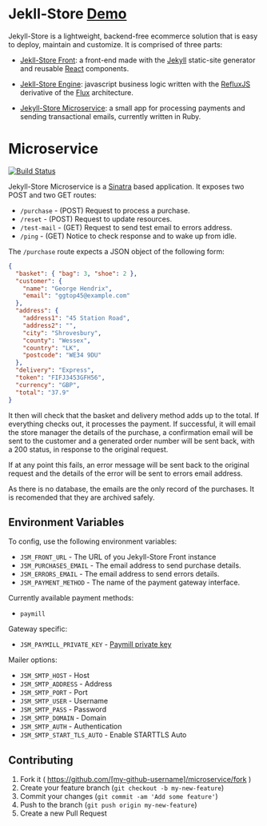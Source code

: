 # Jekll-Store [Demo](http://jekyll-store.com)

Jekyll-Store is a lightweight, backend-free ecommerce solution that is easy to deploy, maintain and customize. It is comprised of three parts:

* [Jekll-Store Front](https://github.com/jekyll-store/front): a front-end made with the [Jekyll](https://github.com/jekyll/jekyll) static-site generator and reusable [React](https://github.com/facebook/react) components.

* [Jekll-Store Engine](https://github.com/jekyll-store/engine): javascript business logic written with the [RefluxJS](https://github.com/spoike/refluxjs) derivative of the [Flux](https://github.com/facebook/flux) architecture.

* [Jekyll-Store Microservice](https://github.com/jekyll-store/microservice): a small app for processing payments and sending transactional emails, currently written in Ruby.

# Microservice

[![Build Status](https://travis-ci.org/jekyll-store/microservice.svg?branch=master)](https://travis-ci.org/jekyll-store/microservice)

Jekyll-Store Microservice is a [Sinatra](https://github.com/sinatra/sinatra) based application. It exposes two POST and two GET routes:

* `/purchase` - (POST) Request to process a purchase.
* `/reset` - (POST) Request to update resources.
* `/test-mail` - (GET) Request to send test email to errors address.
* `/ping` - (GET) Notice to check response and to wake up from idle.

The `/purchase` route expects a JSON object of the following form:

```json
{
  "basket": { "bag": 3, "shoe": 2 },
  "customer": {
    "name": "George Hendrix",
    "email": "ggtop45@example.com"
  },
  "address": {
    "address1": "45 Station Road",
    "address2": "",
    "city": "Shrovesbury",
    "county": "Wessex",
    "country": "LK",
    "postcode": "WE34 9DU"
  },
  "delivery": "Express",
  "token": "FIFJ3453GFH56",
  "currency": "GBP",
  "total": "37.9"
}
```

It then will check that the basket and delivery method adds up to the total. If everything checks out, it processes the payment. If successful, it will email the store manager the details of the purchase, a confirmation email will be sent to the customer and a generated order number will be sent back, with a 200 status, in response to the original request.

If at any point this fails, an error message will be sent back to the original request and the details of the error will be sent to errors email address.

As there is no database, the emails are the only record of the purchases. It is recomended that they are archived safely.

## Environment Variables

To config, use the following environment variables:

* `JSM_FRONT_URL` - The URL of you Jekyll-Store Front instance
* `JSM_PURCHASES_EMAIL` - The email address to send purchase details.
* `JSM_ERRORS_EMAIL` - The email address to send errors details.
* `JSM_PAYMENT_METHOD` - The name of the payment gateway interface.

Currently available payment methods:

  * `paymill`

Gateway specific:

* `JSM_PAYMILL_PRIVATE_KEY` - [Paymill private key](https://developers.paymill.com/en/introduction/your-account/)

Mailer options:

* `JSM_SMTP_HOST` - Host
* `JSM_SMTP_ADDRESS` - Address
* `JSM_SMTP_PORT` - Port
* `JSM_SMTP_USER` - Username
* `JSM_SMTP_PASS` - Password
* `JSM_SMTP_DOMAIN` - Domain
* `JSM_SMTP_AUTH` - Authentication
* `JSM_SMTP_START_TLS_AUTO` - Enable STARTTLS Auto

## Contributing

1. Fork it ( https://github.com/[my-github-username]/microservice/fork )
2. Create your feature branch (`git checkout -b my-new-feature`)
3. Commit your changes (`git commit -am 'Add some feature'`)
4. Push to the branch (`git push origin my-new-feature`)
5. Create a new Pull Request
